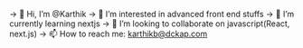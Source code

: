 -> 👋 Hi, I’m @Karthik
-> 👀 I’m interested in advanced front end stuffs
-> 🌱 I’m currently learning nextjs
-> 💞️ I’m looking to collaborate on javascript(React, next.js)
-> 📫 How to reach me: karthikb@dckap.com

<!---
KarthikDCKAP/KarthikDCKAP is a ✨ special ✨ repository because its `README.md` (this file) appears on your GitHub profile.
You can click the Preview link to take a look at your changes.
--->
